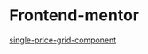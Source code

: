 # Frontend-mentor

[single-price-grid-component](https://single-price-grid-component-six-chi.vercel.app/)
